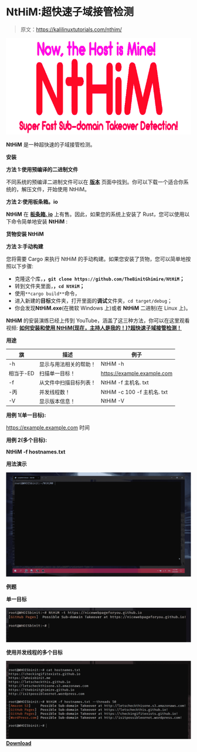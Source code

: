 # NtHiM:超快速子域接管检测

> 原文：<https://kalilinuxtutorials.com/nthim/>

[![NtHiM : Super Fast Sub-domain Takeover Detection](img//2578c4611de58aedae510fb8d34ccb8f.png "NtHiM : Super Fast Sub-domain Takeover Detection")](https://1.bp.blogspot.com/-5R-y9_8LRaE/YHdDUxT8qSI/AAAAAAAAIuA/Y0vZwO9B5Qg-TPVnqo_oHwgT-h2TGYqIgCLcBGAsYHQ/s728/NtHiM%25281%2529.png)

**NtHiM** 是一种超快速的子域接管检测。

**安装**

**方法 1:使用预编译的二进制文件**

不同系统的预编译二进制文件可以在 [**版本**](https://github.com/TheBinitGhimire/NtHiM/releases) 页面中找到。你可以下载一个适合你系统的，解压文件，开始使用 NtHiM。

**方法 2:使用板条箱。io**

**NtHiM** 在 **[板条箱. io](https://crates.io/crates/NtHiM)** 上有售。因此，如果您的系统上安装了 Rust，您可以使用以下命令简单地安装 **NtHiM** :

**货物安装 NtHiM**

**方法 3:手动构建**

您将需要 Cargo 来执行 NtHiM 的手动构建。如果您安装了货物，您可以简单地按照以下步骤:

*   克隆这个库，**，`git clone https://github.com/TheBinitGhimire/NtHiM`；**
*   转到文件夹里面，**，`cd NtHiM`；**
*   使用`**cargo build**`命令，
*   进入新建的**目标**文件夹，打开里面的**调试**文件夹，`cd target/debug`；
*   你会发现**NtHiM.exe**(在微软 Windows 上)或者 **NtHiM** 二进制(在 Linux 上)。

**NtHiM** 的安装演练已经上传到 YouTube，涵盖了这三种方法，你可以在这里观看视频: **[如何安装和使用 NtHiM(现在，主持人是我的！)?超快速子域接管检测！](https://youtu.be/CUTbqFhRjwY)**

**用途**

| 旗 | 描述 | 例子 |
| --- | --- | --- |
| -h | 显示与用法相关的帮助！ | NtHiM -h |
| 相当于-ED | 扫描单一目标！ | https://example.example.com |
| -f | 从文件中扫描目标列表！ | NtHiM -f 主机名. txt |
| -丙 | 并发线程数！ | NtHiM -c 100 -f 主机名. txt |
| -V | 显示版本信息！ | NtHiM -V |

**用例 1(单一目标):**

https://example.example.com 时间

**用例 2(多个目标):**

**NtHiM -f hostnames.txt**

**用法演示**

![](img//3242febb7b981997f62659bc791f5c26.png)

**例题**

**单一目标**

![](img//4b824e4dfaf9c501aa7caf286ecbd0f5.png)

**使用并发线程的多个目标**

![](img//579db81b270055fea5f71f0a18ad0bbd.png)[**Download**](https://github.com/TheBinitGhimire/NtHiM)